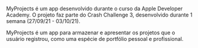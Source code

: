 MyProjects é um app desenvolvido durante o curso da Apple Developer Academy. O projeto faz parte do Crash Challenge 3, desenvolvido durante 1 semana (27/09/21 - 03/10/21).

MyProjects é um app para armazenar e apresentar os projetos que o usuário registrou, como uma espécie de portfólio pessoal e profissional.
